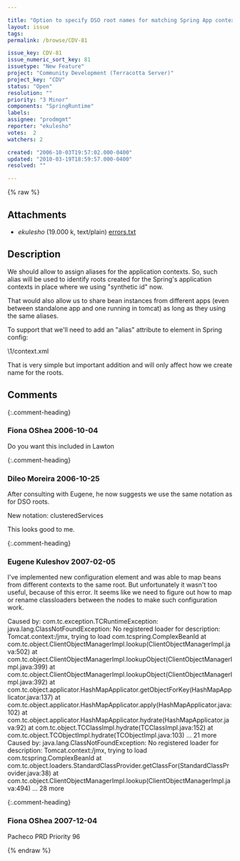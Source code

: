 ```yaml
---

title: "Option to specify DSO root names for matching Spring App context"
layout: issue
tags: 
permalink: /browse/CDV-81

issue_key: CDV-81
issue_numeric_sort_key: 81
issuetype: "New Feature"
project: "Community Development (Terracotta Server)"
project_key: "CDV"
status: "Open"
resolution: ""
priority: "3 Minor"
components: "SpringRuntime"
labels: 
assignee: "prodmgmt"
reporter: "ekulesho"
votes:  2
watchers: 2

created: "2006-10-03T19:57:02.000-0400"
updated: "2010-03-19T18:59:57.000-0400"
resolved: ""

---
```




{% raw %}


## Attachments
  
* <em>ekulesho</em> (19.000 k, text/plain) [errors.txt](/attachments/CDV/CDV-81/errors.txt)
  



## Description

<div markdown="1" class="description">

We should allow to assign aliases for the application contexts. So, such alias will be used to identify roots created for the Spring's application contexts in place where we using "synthetic id" now. 

That would also allow us to share bean instances from different apps (even between standalone app and one running in tomcat) as long as they using the same aliases.

To support that we'll need to add an "alias" attribute to <application-context> element in Spring config:

<application>
  <spring>
    <jee-application name="\1">
      <application-contexts>
        <application-context alias="clusteredServices">
          <paths>
            <path>\1/context.xml</path>
          </paths>
          <beans>
            <bean name="master" />
            <bean name="queue" />
          </beans>
        </application-context>
      </application-contexts>
    </jee-application>
  </spring>
</application>

That is very simple but important addition and will only affect how we create name for the roots.

</div>

## Comments


{:.comment-heading}
### **Fiona OShea** <span class="date">2006-10-04</span>

<div markdown="1" class="comment">

Do you want this included in Lawton

</div>


{:.comment-heading}
### **Dileo Moreira** <span class="date">2006-10-25</span>

<div markdown="1" class="comment">

After consulting with Eugene, he now suggests we use the same notation as for DSO roots.

New notation:
  <application-context>
     <root-name>clusteredServices</root-name>

This looks good to me.


</div>


{:.comment-heading}
### **Eugene Kuleshov** <span class="date">2007-02-05</span>

<div markdown="1" class="comment">

I've implemented new configuration element and was able to map beans from different contexts to the same root. But unfortunately it wasn't too useful, because of this error. It seems like we need to figure out how to map or rename classloaders between the nodes to make such configuration work.

Caused by: com.tc.exception.TCRuntimeException: java.lang.ClassNotFoundException: No registered loader for description: Tomcat.context:/jmx, trying to load com.tcspring.ComplexBeanId
        at com.tc.object.ClientObjectManagerImpl.lookup(ClientObjectManagerImpl.java:502)
        at com.tc.object.ClientObjectManagerImpl.lookupObject(ClientObjectManagerImpl.java:399)
        at com.tc.object.ClientObjectManagerImpl.lookupObject(ClientObjectManagerImpl.java:392)
        at com.tc.object.applicator.HashMapApplicator.getObjectForKey(HashMapApplicator.java:137)
        at com.tc.object.applicator.HashMapApplicator.apply(HashMapApplicator.java:102)
        at com.tc.object.applicator.HashMapApplicator.hydrate(HashMapApplicator.java:92)
        at com.tc.object.TCClassImpl.hydrate(TCClassImpl.java:152)
        at com.tc.object.TCObjectImpl.hydrate(TCObjectImpl.java:103)
        ... 21 more
Caused by: java.lang.ClassNotFoundException: No registered loader for description: Tomcat.context:/jmx, trying to load com.tcspring.ComplexBeanId
        at com.tc.object.loaders.StandardClassProvider.getClassFor(StandardClassProvider.java:38)
        at com.tc.object.ClientObjectManagerImpl.lookup(ClientObjectManagerImpl.java:494)
        ... 28 more


</div>


{:.comment-heading}
### **Fiona OShea** <span class="date">2007-12-04</span>

<div markdown="1" class="comment">

Pacheco PRD Priority 96

</div>



{% endraw %}
